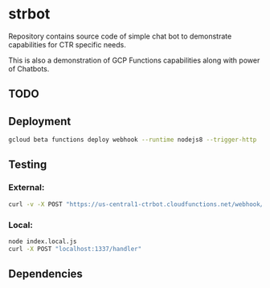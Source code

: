 # strbot

Repository contains source code of simple chat bot to demonstrate capabilities for CTR specific needs.

This is also a demonstration of GCP Functions capabilities along with power of Chatbots.
## TODO

## Deployment

```sh
gcloud beta functions deploy webhook --runtime nodejs8 --trigger-http
```

## Testing

### External:

 ```sh
 curl -v -X POST "https://us-central1-ctrbot.cloudfunctions.net/webhook/handler?anything"
 ```

### Local:

 ```sh
 node index.local.js
 curl -X POST "localhost:1337/handler"
 ```

## Dependencies
